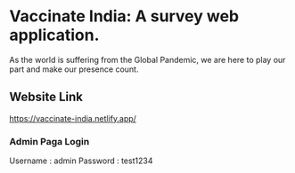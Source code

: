 # Vaccinate India: A survey web application.

As the world is suffering from the Global Pandemic, we are here to play our part and
make our presence count.

## Website Link 

https://vaccinate-india.netlify.app/

### Admin Paga Login

Username : admin
Password : test1234
